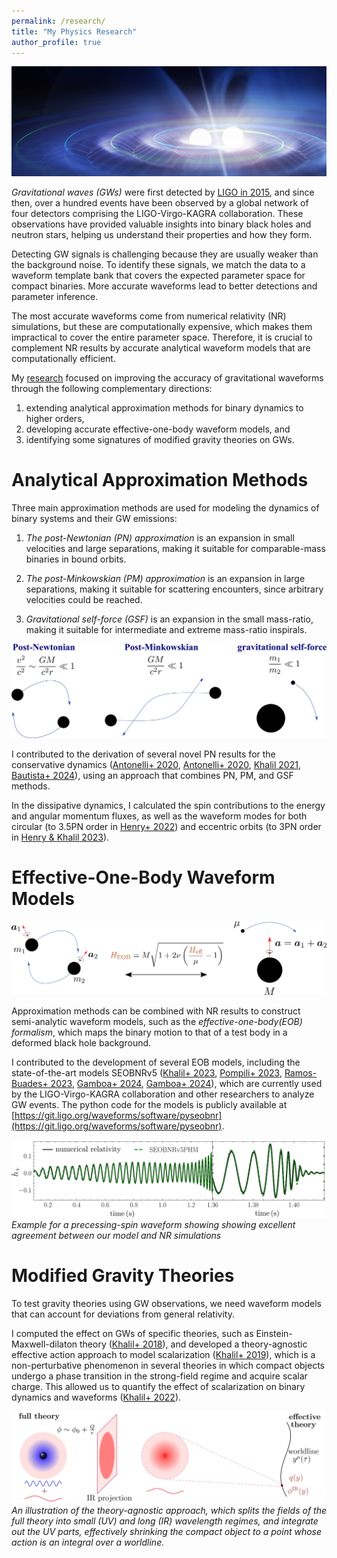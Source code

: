 ```yaml
---
permalink: /research/
title: "My Physics Research"
author_profile: true
---
```


![Gravitational waves from binary black holes](/images/research/Gravitational-Waves.jpg "Gravitational Waves Simulation")

*Gravitational waves (GWs)* were first detected by [LIGO in 2015](https://www.ligo.caltech.edu/news/ligo20160211), and since then, over a hundred events have been observed by a global network of four detectors comprising the LIGO-Virgo-KAGRA collaboration. These observations have provided valuable insights into binary black holes and neutron stars, helping us understand their properties and how they form.

Detecting GW signals is challenging because they are usually weaker than the background noise. To identify these signals, we match the data to a waveform template bank that covers the expected parameter space for compact binaries. More accurate waveforms lead to better detections and parameter inference.

The most accurate waveforms come from numerical relativity (NR) simulations, but these are computationally expensive, which makes them impractical to cover the entire parameter space. Therefore, it is crucial to complement NR results by accurate analytical waveform models that are computationally efficient.

My [research](https://scholar.google.com/citations?hl=en&user=eukGPR4AAAAJ&view_op=list_works&sortby=pubdate) focused on improving the accuracy of gravitational waveforms through the following complementary directions: 
1. extending analytical approximation methods for binary dynamics to higher orders,
2. developing accurate effective-one-body waveform models, and
3. identifying some signatures of modified gravity theories on GWs.


Analytical Approximation Methods
===================
Three main approximation methods are used for modeling the dynamics of binary systems and their GW emissions: 

1. *The post-Newtonian (PN) approximation* is an expansion in small velocities and large separations, making it suitable for comparable-mass binaries in bound orbits.

2. *The post-Minkowskian (PM) approximation* is an expansion in large separations, making it suitable for scattering encounters, since arbitrary velocities could be reached. 

3. *Gravitational self-force (GSF)* is an expansion in the small mass-ratio, making it suitable for intermediate and extreme mass-ratio inspirals.

![Analytical Approximation Methods: PN, PM, GSF](/images/research/PN-PM-SF.jpg "Analytical Approximation Methods")

I contributed to the derivation of several novel PN results for the conservative dynamics ([Antonelli+ 2020](https://arxiv.org/abs/2003.11391), [Antonelli+ 2020](https://arxiv.org/abs/2010.02018), [Khalil 2021](https://arxiv.org/abs/2110.12813), [Bautista+ 2024](https://arxiv.org/abs/2408.01871)), using an approach that combines PN, PM, and GSF methods.

In the dissipative dynamics, I calculated the spin contributions to the energy and angular momentum fluxes, as well as the waveform modes for both circular (to 3.5PN order in [Henry+ 2022](https://arxiv.org/abs/2209.00374)) and eccentric orbits (to 3PN order in [Henry & Khalil 2023](https://arxiv.org/abs/2308.13606)).

Effective-One-Body Waveform Models
================
![EOB map](/images/research/EOB_map_spin.jpg "EOB map")

Approximation methods can be combined with NR results to construct semi-analytic waveform models, such as the *effective-one-body(EOB) formalism*, which maps the binary motion to that of a test body in a deformed black hole background.

I contributed to the development of several EOB models, including the state-of-the-art models SEOBNRv5 ([Khalil+ 2023](https://arxiv.org/abs/2303.18143), [Pompili+ 2023](https://arxiv.org/abs/2303.18039), [Ramos-Buades+ 2023](https://arxiv.org/abs/2303.18046), [Gamboa+ 2024](https://arxiv.org/abs/2412.12823), [Gamboa+ 2024](https://arxiv.org/abs/2412.12831)), which are currently used by the LIGO-Virgo-KAGRA collaboration and other researchers to analyze GW events. The python code for the models is publicly available at [https://git.ligo.org/waveforms/software/pyseobnr](https://git.ligo.org/waveforms/software/pyseobnr).

![EOB precessing-spin waveform](/images/research/Precess_waveform_v5P.jpg)
*Example for a precessing-spin waveform showing showing excellent agreement between our model and NR simulations*

Modified Gravity Theories
================

To test gravity theories using GW observations, we need waveform models that can account for deviations from general relativity. 

I computed the effect on GWs of specific theories, such as Einstein-Maxwell-dilaton theory ([Khalil+ 2018](https://arxiv.org/abs/1809.03109)), and developed a theory-agnostic effective action approach to model scalarization ([Khalil+ 2019](https://arxiv.org/abs/1906.08161)), which is a non-perturbative phenomenon in several theories in which compact objects undergo a phase transition in the strong-field regime and acquire scalar charge.
This allowed us to quantify the effect of scalarization on binary dynamics and waveforms ([Khalil+ 2022](https://arxiv.org/abs/2206.13233)).

![EFT approach](/images/research/approach.jpg)
*An illustration of the theory-agnostic approach, which splits the fields of the full theory into small (UV) and long (IR) wavelength regimes, and integrate out the UV parts, effectively shrinking the compact object to a point whose action is an integral over a worldline.*
